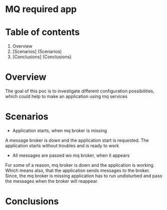 MQ required app
=================================

# Table of contents
1. Overview
2. [Scenarios] (Scenarios)
3. [Conclusions] (Conclusions)

# Overview

The goal of this poc is to investigate different configuration possibilities, which could help to make an application
 using mq services 

# Scenarios

* Application starts, when mq broker is missing

A message broker is down and the application start is requested. The application starts without troubles and is ready
to work

* All messages are passed wo mq broker, when it appears

For some of a reason, mq broker is down and the application is working. Which means also, that the application sends
messages to the broker. Since, the mq broker is missing application has to run undisturbed and pass the messages 
when the broker will reappear.

# Conclusions
